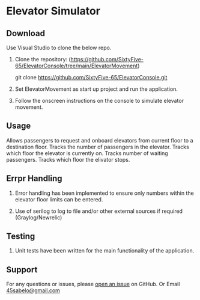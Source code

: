 # Elevator Simulator

## Download

Use Visual Studio to clone the below repo.

1. Clone the repository: (https://github.com/SixtyFive-65/ElevatorConsole/tree/main/ElevatorMovement)

   git clone https://github.com/SixtyFive-65/ElevatorConsole.git 
   
2. Set ElevatorMovement as start up project and run the application.

3. Follow the onscreen instructions on the console to simulate elevator movement.

## Usage

Allows passengers to request and onboard elevators from current floor to a destination floor.
Tracks the number of passengers in the elevator.
Tracks which floor the elevator is currently on.
Tracks number of waiting passengers.
Tracks which floor the elivator stops.

## Errpr Handling 

1. Error handling has been implemented to ensure only numbers within the elevator floor limits can be entered.

2. Use of serilog to log to file and/or other external sources if required (Graylog/Newrelic)

## Testing 

1. Unit tests have been written for the main functionality of the application.
 
 ## Support

For any questions or issues, please [open an issue](https://github.com/SixtyFive-65/ElevatorConsole/tree/main/ElevatorMovement) on GitHub.
Or Email 45sabelo@gmail.com 


